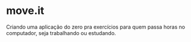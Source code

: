 # move.it
Criando uma aplicação do zero pra exercícios para quem passa horas no computador, seja trabalhando ou estudando.
